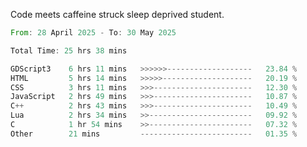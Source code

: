 Code meets caffeine struck sleep deprived student.

<!--START_SECTION:waka-->

```rust
From: 28 April 2025 - To: 30 May 2025

Total Time: 25 hrs 38 mins

GDScript3    6 hrs 11 mins   >>>>>>-------------------   23.84 %
HTML         5 hrs 14 mins   >>>>>--------------------   20.19 %
CSS          3 hrs 11 mins   >>>----------------------   12.30 %
JavaScript   2 hrs 49 mins   >>>----------------------   10.87 %
C++          2 hrs 43 mins   >>>----------------------   10.49 %
Lua          2 hrs 34 mins   >>-----------------------   09.92 %
C            1 hr 54 mins    >>-----------------------   07.32 %
Other        21 mins         -------------------------   01.35 %
```

<!--END_SECTION:waka-->
